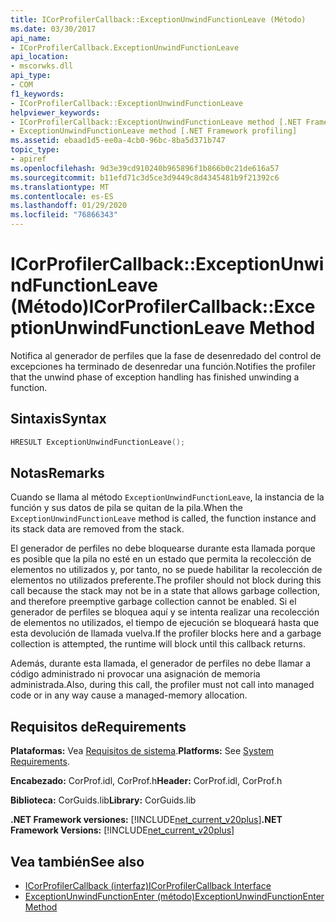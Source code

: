 ```yaml
---
title: ICorProfilerCallback::ExceptionUnwindFunctionLeave (Método)
ms.date: 03/30/2017
api_name:
- ICorProfilerCallback.ExceptionUnwindFunctionLeave
api_location:
- mscorwks.dll
api_type:
- COM
f1_keywords:
- ICorProfilerCallback::ExceptionUnwindFunctionLeave
helpviewer_keywords:
- ICorProfilerCallback::ExceptionUnwindFunctionLeave method [.NET Framework profiling]
- ExceptionUnwindFunctionLeave method [.NET Framework profiling]
ms.assetid: ebaad1d5-ee0a-4cb0-96bc-8ba5d371b747
topic_type:
- apiref
ms.openlocfilehash: 9d3e39cd910240b965896f1b866b0c21de616a57
ms.sourcegitcommit: b11efd71c3d5ce3d9449c8d4345481b9f21392c6
ms.translationtype: MT
ms.contentlocale: es-ES
ms.lasthandoff: 01/29/2020
ms.locfileid: "76866343"
---
```

# <a name="icorprofilercallbackexceptionunwindfunctionleave-method"></a><span data-ttu-id="78c7c-102">ICorProfilerCallback::ExceptionUnwindFunctionLeave (Método)</span><span class="sxs-lookup"><span data-stu-id="78c7c-102">ICorProfilerCallback::ExceptionUnwindFunctionLeave Method</span></span>
<span data-ttu-id="78c7c-103">Notifica al generador de perfiles que la fase de desenredado del control de excepciones ha terminado de desenredar una función.</span><span class="sxs-lookup"><span data-stu-id="78c7c-103">Notifies the profiler that the unwind phase of exception handling has finished unwinding a function.</span></span>  
  
## <a name="syntax"></a><span data-ttu-id="78c7c-104">Sintaxis</span><span class="sxs-lookup"><span data-stu-id="78c7c-104">Syntax</span></span>  
  
```cpp  
HRESULT ExceptionUnwindFunctionLeave();  
```  
  
## <a name="remarks"></a><span data-ttu-id="78c7c-105">Notas</span><span class="sxs-lookup"><span data-stu-id="78c7c-105">Remarks</span></span>  
 <span data-ttu-id="78c7c-106">Cuando se llama al método `ExceptionUnwindFunctionLeave`, la instancia de la función y sus datos de pila se quitan de la pila.</span><span class="sxs-lookup"><span data-stu-id="78c7c-106">When the `ExceptionUnwindFunctionLeave` method is called, the function instance and its stack data are removed from the stack.</span></span>  
  
 <span data-ttu-id="78c7c-107">El generador de perfiles no debe bloquearse durante esta llamada porque es posible que la pila no esté en un estado que permita la recolección de elementos no utilizados y, por tanto, no se puede habilitar la recolección de elementos no utilizados preferente.</span><span class="sxs-lookup"><span data-stu-id="78c7c-107">The profiler should not block during this call because the stack may not be in a state that allows garbage collection, and therefore preemptive garbage collection cannot be enabled.</span></span> <span data-ttu-id="78c7c-108">Si el generador de perfiles se bloquea aquí y se intenta realizar una recolección de elementos no utilizados, el tiempo de ejecución se bloqueará hasta que esta devolución de llamada vuelva.</span><span class="sxs-lookup"><span data-stu-id="78c7c-108">If the profiler blocks here and a garbage collection is attempted, the runtime will block until this callback returns.</span></span>  
  
 <span data-ttu-id="78c7c-109">Además, durante esta llamada, el generador de perfiles no debe llamar a código administrado ni provocar una asignación de memoria administrada.</span><span class="sxs-lookup"><span data-stu-id="78c7c-109">Also, during this call, the profiler must not call into managed code or in any way cause a managed-memory allocation.</span></span>  
  
## <a name="requirements"></a><span data-ttu-id="78c7c-110">Requisitos de</span><span class="sxs-lookup"><span data-stu-id="78c7c-110">Requirements</span></span>  
 <span data-ttu-id="78c7c-111">**Plataformas:** Vea [Requisitos de sistema](../../../../docs/framework/get-started/system-requirements.md).</span><span class="sxs-lookup"><span data-stu-id="78c7c-111">**Platforms:** See [System Requirements](../../../../docs/framework/get-started/system-requirements.md).</span></span>  
  
 <span data-ttu-id="78c7c-112">**Encabezado:** CorProf.idl, CorProf.h</span><span class="sxs-lookup"><span data-stu-id="78c7c-112">**Header:** CorProf.idl, CorProf.h</span></span>  
  
 <span data-ttu-id="78c7c-113">**Biblioteca:** CorGuids.lib</span><span class="sxs-lookup"><span data-stu-id="78c7c-113">**Library:** CorGuids.lib</span></span>  
  
 <span data-ttu-id="78c7c-114">**.NET Framework versiones:** [!INCLUDE[net_current_v20plus](../../../../includes/net-current-v20plus-md.md)]</span><span class="sxs-lookup"><span data-stu-id="78c7c-114">**.NET Framework Versions:** [!INCLUDE[net_current_v20plus](../../../../includes/net-current-v20plus-md.md)]</span></span>  
  
## <a name="see-also"></a><span data-ttu-id="78c7c-115">Vea también</span><span class="sxs-lookup"><span data-stu-id="78c7c-115">See also</span></span>

- [<span data-ttu-id="78c7c-116">ICorProfilerCallback (interfaz)</span><span class="sxs-lookup"><span data-stu-id="78c7c-116">ICorProfilerCallback Interface</span></span>](icorprofilercallback-interface.md)
- [<span data-ttu-id="78c7c-117">ExceptionUnwindFunctionEnter (método)</span><span class="sxs-lookup"><span data-stu-id="78c7c-117">ExceptionUnwindFunctionEnter Method</span></span>](icorprofilercallback-exceptionunwindfunctionenter-method.md)
